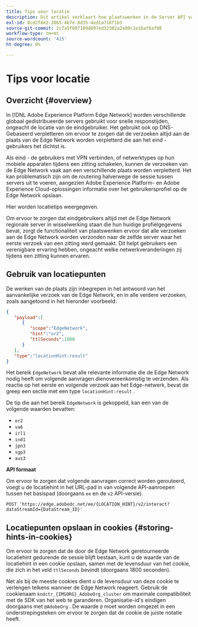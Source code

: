 ```yaml
---
title: Tips voor locatie
description: Dit artikel verklaart hoe plaatswenken in de Server API van de Edge Network werken, zodat de eindgebruikerverzoeken altijd aan de zelfde server kunnen worden verpletterd.
exl-id: 8cd2f8e2-2065-4b7e-8d35-4ed1a716f1b3
source-git-commit: 2c7a5f007189d897ed32302a2a80c1e16af6af80
workflow-type: tm+mt
source-wordcount: '415'
ht-degree: 0%

---
```


# Tips voor locatie

## Overzicht {#overview}

In [!DNL Adobe Experience Platform Edge Network] worden verschillende globaal gedistribueerde servers gebruikt voor snelle responstijden, ongeacht de locatie van de eindgebruiker. Het gebruikt ook op DNS-Gebaseerd verpletteren om ervoor te zorgen dat de verzoeken altijd aan de plaats van de Edge Network worden verpletterd die aan het eind - gebruikers het dichtst is.

Als eind - de gebruikers met VPN verbinden, of netwerktypes op hun mobiele apparaten tijdens een zitting schakelen, kunnen de verzoeken van de Edge Network vaak aan een verschillende plaats worden verpletterd. Het kan problematisch zijn om de routering halverwege de sessie tussen servers uit te voeren, aangezien Adobe Experience Platform- en Adobe Experience Cloud-oplossingen informatie over het gebruikersprofiel op de Edge Network opslaan.

Hier worden locatietips weergegeven.

Om ervoor te zorgen dat eindgebruikers altijd met de Edge Network regionale server in wisselwerking staan die hun huidige profielgegevens bevat, zorgt de functionaliteit van plaatswenken ervoor dat alle verzoeken aan de Edge Network worden verzonden naar de zelfde server waar het eerste verzoek van een zitting werd gemaakt. Dit helpt gebruikers een verenigbare ervaring hebben, ongeacht welke netwerkveranderingen zij tijdens een zitting kunnen ervaren.

## Gebruik van locatiepunten

De wenken van de plaats zijn inbegrepen in het antwoord van het aanvankelijke verzoek van de Edge Network, en in alle verdere verzoeken, zoals aangetoond in het hieronder voorbeeld:

```json
{
   "payload":[
      {
         "scope":"EdgeNetwork",
         "hint":"or2",
         "ttlSeconds":1800
      }
   ],
   "type":"locationHint:result"
}
```

Het bereik `EdgeNetwork` bevat alle relevante informatie die de Edge Network nodig heeft om volgende aanvragen dienovereenkomstig te verzenden. Als reactie op het eerste en volgende verzoek aan het Edge-netwerk, bevat de greep een sectie met een type `locationHint:result` .

De tip die aan het bereik `EdgeNetwork` is gekoppeld, kan een van de volgende waarden bevatten:

* `or2`
* `va6`
* `irl1`
* `ind1`
* `jpn3`
* `sgp3`
* `aus3`

**API formaat**

Om ervoor te zorgen dat volgende aanvragen correct worden gerouteerd, voegt u de locatiehint in het URL-pad in van volgende API-aanroepen tussen het basispad (doorgaans `ee` en de `v2` API-versie).

```http
POST 'https://edge.adobedc.net/ee/{LOCATION_HINT}/v2/interact?dataStreamId={DataStream_ID}'
```

## Locatiepunten opslaan in cookies {#storing-hints-in-cookies}

Om ervoor te zorgen dat de door de Edge Network geretourneerde locatiehint gedurende de sessie blijft bestaan, kunt u de waarde van de locatiehint in een cookie opslaan, samen met de levensduur van het cookie, die zich in het veld `ttlSeconds` bevindt (doorgaans 1800 seconden).

Net als bij de meeste cookies dient u de levensduur van deze cookie te verlengen telkens wanneer de Edge Network reageert. Gebruik de cookienaam `kndctr_{IMSORG}_AdobeOrg_cluster` om maximale compatibiliteit met de SDK van het web te garanderen. Organisatie-id&#39;s eindigen doorgaans met `@AdobeOrg` . De waarde `@` moet worden omgezet in een onderstrepingsteken om ervoor te zorgen dat de cookie de juiste notatie heeft.
